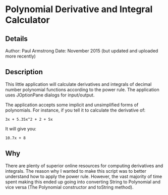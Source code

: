 # Polynomial Derivative and Integral Calculator

## Details

Author: Paul Armstrong
Date: November 2015 (but updated and uploaded more recently)

## Description

This little application will calculate derivatives and integrals of decimal number polynomial functions according to the power rule. The application uses JOptionPane dialogs for input/output.

The application accepts some implicit and unsimplified forms of polynomials. For instance, if you tell it to calculate the derivative of:

```
3x + 5.35x^2 + 2 + 5x
```

It will give you:

```
10.7x + 8
```

## Why

There are plenty of superior online resources for computing derivatives and integrals. The reason why I wanted to make this script was to better understand how to apply the power rule. However, the vast majority of time spent making this ended up going into converting String to Polynomial and vice versa (The Polynomial constructor and toString method).


